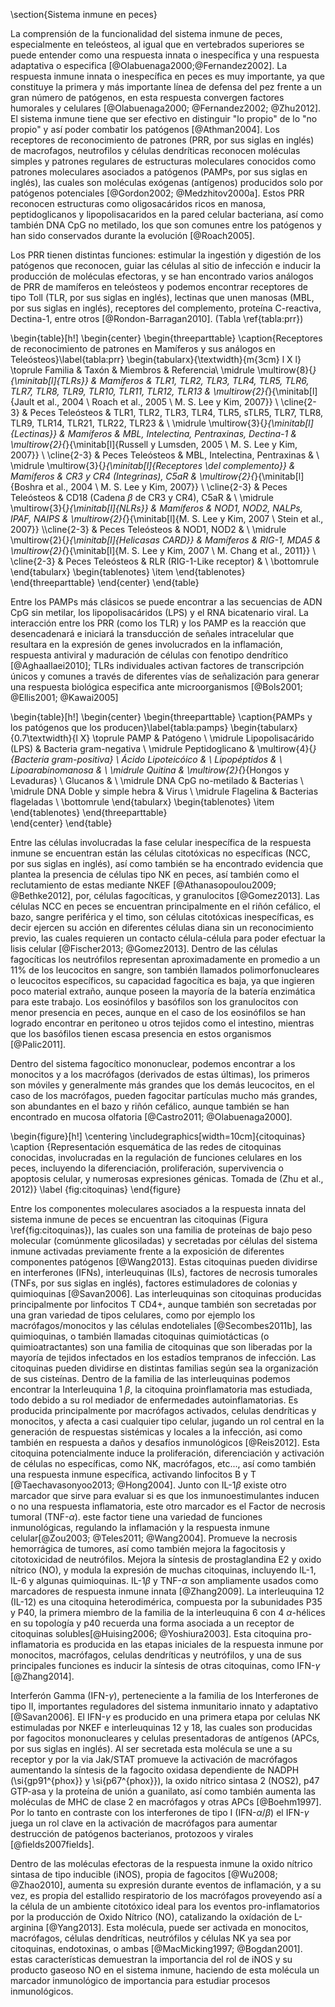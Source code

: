 \section{Sistema inmune en peces}

La comprensión de la funcionalidad del sistema inmune de peces, especialmente en teleósteos, al igual que en vertebrados superiores se puede entender como una respuesta innata o inespecífica y una respuesta adaptativa o especifica [@Olabuenaga2000;@Fernandez2002].
La respuesta inmune innata o inespecífica en peces es muy importante, ya que constituye la primera y más importante línea de defensa del pez frente a un gran número de patógenos, en esta respuesta convergen factores humorales y celulares [@Olabuenaga2000; @Fernandez2002; @Zhu2012]. El sistema inmune tiene que ser efectivo en distinguir "lo propio" de lo "no propio" y así poder combatir los patógenos [@Athman2004]. Los receptores de reconocimiento de patrones (PRR, por sus siglas en inglés) de macrofagos, neutrofilos y células dendríticas reconocen moléculas simples y patrones regulares de estructuras moleculares conocidos como patrones moleculares asociados a patógenos (PAMPs, por sus siglas en inglés), las cuales son moléculas exógenas (antígenos) producidos solo por patógenos potenciales [@Gordon2002; @Medzhitov2000a]. Estos PRR reconocen estructuras como oligosacáridos ricos en manosa, peptidoglicanos y lipopolisacaridos en la pared celular bacteriana, así como también DNA CpG no metilado, los que son comunes entre los patógenos y han sido conservados durante la evolución [@Roach2005].

Los PRR tienen distintas funciones: estimular la ingestión y digestión de los patógenos que reconocen, guiar las células al sitio de infección e inducir la producción de moléculas efectoras, y se han encontrado varios análogos de PRR de mamíferos en teleósteos y podemos encontrar receptores de tipo Toll (TLR, por sus siglas en inglés), lectinas que unen manosas (MBL, por sus siglas en inglés), receptores del complemento, proteína C-reactiva, Dectina-1, entre otros [@Rondon-Barragan2010]. (Tabla \ref{tabla:prr})

\begin{table}[h!]
	\begin{center}
		\begin{threeparttable}
			\caption{Receptores de reconocimiento de patrones en Mamíferos y sus análogos en Teleósteos}\label{tabla:prr}
			\begin{tabularx}{\textwidth}{m{3cm} l X l}
				\toprule
				Familia & Taxón & Miembros & Referencia\\
				\midrule
				\multirow{8}{*}{\minitab[l]{TLRs}} 							&	Mamíferos	 			& TLR1, TLR2, TLR3, TLR4, TLR5, TLR6, TLR7, TLR8, TLR9, TLR10, TLR11, TLR12, TLR13	 		& \multirow{2}{*}{\minitab[l]{Jault et al., 2004 \\ Roach et al., 2005 \\ M. S. Lee y Kim, 2007}} 		\\ \cline{2-3}
																			& 	Peces Teleósteos		& TLR1, TLR2, TLR3, TLR4, TLR5, sTLR5, TLR7, TLR8, TLR9, TLR14, TLR21, TLR22, TLR23			&										\\
				\midrule
				\multirow{3}{*}{\minitab[l]{Lectinas}}						&	Mamíferos				& MBL, Intelectina, Pentraxinas, Dectina-1													& \multirow{2}{*}{\minitab[l]{Russell y Lumsden, 2005 \\ M. S. Lee y Kim, 2007}} \\ \cline{2-3}
																			&	Peces Teleósteos		& MBL, Intelectina, Pentraxinas																&		\\
				\midrule
				\multirow{3}{*}{\minitab[l]{Receptores \\del complemento}} 	& 	Mamíferos				& CR3 y CR4 (Integrinas), C5aR																& \multirow{2}{*}{\minitab[l]{Boshra et al., 2004 \\ M. S. Lee y Kim, 2007}} \\ \cline{2-3}
																			& 	Peces Teleósteos		& CD18 (Cadena $\beta$ de CR3 y CR4), C5aR 													& \\
				\midrule
				\multirow{3}{*}{\minitab[l]{NLRs}}							& Mamíferos					& NOD1, NOD2, NALPs, IPAF, NAIPS 															& \multirow{2}{*}{\minitab[l]{M. S. Lee y Kim, 2007 \\ Stein et al., 2007}} \\\cline{2-3}
																			& Peces Teleósteos			& NOD1, NOD2 																				& \\
				\midrule
				\multirow{2}{*}{\minitab[l]{Helicasas CARD}}				& Mamíferos					& RIG-1, MDA5 																				& \multirow{2}{*}{\minitab[l]{M. S. Lee y Kim, 2007 \\ M. Chang et al., 2011}} \\ \cline{2-3}
																			& Peces Teleósteos			& RLR (RIG-1-Like receptor) 																& \\
				\bottomrule
			\end{tabularx}
			\begin{tablenotes}
				\item 
			\end{tablenotes}
		\end{threeparttable}
	\end{center}
\end{table}



Entre los PAMPs más clásicos se puede encontrar a las secuencias de ADN CpG sin metilar, los lipopolisacáridos (LPS) y el RNA bicatenario viral. La interacción entre los PRR (como los TLR) y los PAMP es la reacción que desencadenará e iniciará la transducción de señales intracelular que resultara en la expresión de genes involucrados en la inflamación, respuesta antiviral y maduración de células con fenotipo dendrítico [@Aghaallaei2010]; TLRs individuales activan factores de transcripción únicos y comunes a través de diferentes vías de señalización para generar una respuesta biológica especifica ante microorganismos [@Bols2001; @Ellis2001; @Kawai2005]

\begin{table}[h!]
	\begin{center}
		\begin{threeparttable}
			\caption{PAMPs y los patógenos que los producen}\label{tabla:pamps}
			\begin{tabularx}{0.7\textwidth}{l X}
				\toprule
				PAMP & Patógeno \\
				\midrule
				Lipopolisacárido (LPS) 		& Bacteria gram-negativa 					\\
				\midrule
				Peptidoglicano				& \multirow{4}{*}{Bacteria gram-positiva} 	\\
				Ácido Lipoteicóico			& 											\\
				Lipopéptidos				& 											\\
				Lipoarabinomanosa			& 											\\
				\midrule
				Quitina						& \multirow{2}{*}{Hongos y Levaduras}		\\
				Glucanos					& 											\\
				\midrule
				DNA CpG no-metilado			& Bacterias 								\\
				\midrule
				DNA Doble y simple hebra	& Virus										\\
				\midrule
				Flagelina					& Bacterias flageladas						\\
				\bottomrule
				\end{tabularx}
				\begin{tablenotes}
					\item
				\end{tablenotes}
				\end{threeparttable}	
				\end{center}
				\end{table}

Entre las células involucradas la fase celular inespecífica de la respuesta inmune se encuentran están las células citotóxicas no específicas (NCC, por sus siglas en inglés), así como también se ha encontrado evidencia que plantea la presencia de células tipo NK en peces, así también como el reclutamiento de estas mediante NKEF [@Athanasopoulou2009; @Bethke2012], por, células fagocíticas, y granulocitos [@Gomez2013]. Las células NCC en peces se encuentran principalmente en el riñón cefálico, el bazo, sangre periférica y el timo, son células citotóxicas inespecíficas, es decir ejercen su acción en diferentes células diana sin un reconocimiento previo, las cuales requieren un contacto célula-célula para poder efectuar la lisis celular [@Fischer2013; @Gomez2013]. Dentro de las células fagocíticas los neutrófilos representan aproximadamente en promedio a un 11\% de los leucocitos en sangre, son también llamados polimorfonucleares o leucocitos específicos, su capacidad fagocítica es baja, ya que ingieren poco material extraño, aunque poseen la mayoría de la batería enzimática para este trabajo. Los eosinófilos y basófilos son los granulocitos con menor presencia en peces, aunque en el caso de los eosinófilos se han logrado encontrar en peritoneo u otros tejidos como el intestino, mientras que los basófilos tienen escasa presencia en estos organismos [@Palic2011].

Dentro del sistema fagocítico mononuclear, podemos encontrar a los monocitos y a los macrófagos (derivados de estas últimas), los primeros son móviles y generalmente más grandes que los demás leucocitos, en el caso de los macrófagos, pueden fagocitar partículas mucho más grandes, son abundantes en el bazo y riñón cefálico, aunque también se han encontrado en mucosa olfatoria [@Castro2011; @Olabuenaga2000].

\begin{figure}[h!]
	\centering
	\includegraphics[width=10cm]{citoquinas} 
	\caption {Representación esquemática de las redes de citoquinas conocidas, involucradas en la regulación de funciones celulares en los peces, incluyendo la diferenciación, proliferación, supervivencia o apoptosis celular, y numerosas expresiones génicas. Tomada de (Zhu et al., 2012)}
	\label {fig:citoquinas}
\end{figure}

Entre los componentes moleculares asociados a la respuesta innata del sistema inmune de peces se encuentran las citoquinas (Figura \ref{fig:citoquinas}), las cuales son una familia de proteínas de bajo peso molecular (comúnmente glicosiladas) y secretadas por células del sistema inmune activadas previamente frente a la exposición de diferentes componentes patógenos [@Wang2013]. Estas citoquinas pueden dividirse en interferones (IFNs), interleuquinas (ILs), factores de necrosis tumorales (TNFs, por sus siglas en inglés), factores estimuladores de colonias y quimioquinas [@Savan2006]. Las interleuquinas son citoquinas producidas principalmente por linfocitos T CD4+, aunque también son secretadas por una gran variedad de tipos celulares, como por ejemplo los macrófagos/monocitos y las células endoteliales [@Secombes2011b], las quimioquinas, o también llamadas citoquinas quimiotácticas (o quimioatractantes) son una familia de citoquinas que son liberadas por la mayoría de tejidos infectados en los estadíos tempranos de infección. Las citoquinas pueden dividirse en distintas familias según sea la organización de sus cisteínas. 
Dentro de la familia de las interleuquinas podemos encontrar la Interleuquina 1 $\beta$, la citoquina proinflamatoria mas estudiada, todo debido a su rol mediador de enfermedades autoinflamatorias. Es producida principalmente por macrófagos activados, celulas dendríticas y monocitos, y afecta a casi cualquier tipo celular, jugando un rol central en la generación de respuestas sistémicas y locales a la infección, asi como también en respuesta a daños y desafíos inmunológicos [@Reis2012]. Esta citoquina potencialmente induce la proliferación, diferenciación y activación de células no específicas, como NK, macrófagos, etc..., así como también una respuesta inmune específica, activando linfocitos B y T  [@Taechavasonyoo2013; @Hong2004]. Junto con IL-1$\beta$ existe otro marcador que sirve para evaluar si es que los inmunoestimulantes inducen o no una respuesta inflamatoria, este otro marcador es el Factor de necrosis tumoral (TNF-$\alpha$). este factor tiene una variedad de funciones inmunológicas, regulando la inflamación y la respuesta inmune celular[@Zou2003; @Teles2011; @Wang2004]. Promueve la necrosis hemorrágica de tumores, así como también mejora la fagocitosis y citotoxicidad de neutrófilos. Mejora la síntesis de prostaglandina E2 y oxido nítrico (NO), y modula la expresión de muchas citoquinas, incluyendo IL-1, IL-6 y algunas quimioquinas. IL-1$\beta$ y TNF-$\alpha$ son ampliamente usados como marcadores de respuesta inmune innata [@Zhang2009].
La interleuquina 12 (IL-12) es una citoquina heterodimérica, compuesta por la subunidades P35 y P40, la primera miembro de la familia de la interleuquina 6 con 4 $\alpha$-hélices en su topología y p40 recuerda una forma asociada a un receptor de citoquinas solubles[@Huising2006; @Yoshiura2003]. Esta citoquina pro-inflamatoria es producida en las etapas iniciales de la respuesta inmune por monocitos, macrófagos, celulas dendríticas y neutrófilos, y una de sus principales funciones es inducir la síntesis de otras citoquinas, como IFN-$\gamma$ [@Zhang2014]. 

Interferón Gamma (IFN-$\gamma$), perteneciente a la familia de los Interferones de tipo II, importantes reguladores del sistema inmunitario innato y adaptativo [@Savan2006].  El IFN-$\gamma$ es producido en una primera etapa por celulas NK estimuladas por NKEF e interleuquinas 12 y 18, las cuales son producidas por fagocitos mononucleares y celulas presentadoras de antígenos (APCs, por sus siglas en inglés). Al ser secretada esta molécula se une a su receptor y por la via Jak/STAT promueve la activación de macrófagos aumentando la síntesis de la fagocito oxidasa dependiente de NADPH (\si{gp91^{phox}} y \si{p67^{phox}}), la oxido nítrico sintasa 2 (NOS2), p47 GTP-asa y la proteína de unión a guanilato, así como también aumenta las moléculas de MHC de clase 2 en macrófagos y otras APCs [@Boehm1997]. Por lo tanto en contraste con los interferones de tipo I (IFN-$\alpha$/$\beta$) el IFN-$\gamma$ juega un rol clave en la activación de macrófagos para aumentar destrucción de patógenos bacterianos, protozoos y virales [@fields2007fields].

Dentro de las moléculas efectoras de la respuesta inmune la oxido nítrico sintasa de tipo inducible (iNOS), propia de fagocitos [@Wu2008; @Zhao2010],  aumenta su expresión durante eventos de inflamación, y a su vez, es propia del estallido respiratorio de los macrófagos proveyendo así a la célula de un ambiente citotóxico ideal para los eventos pro-inflamatorios por la producción de Oxido Nítrico (NO), catalizando la oxídación de L-arginina [@Yang2013]. Esta molécula, puede ser activada en monocitos, macrófagos, células dendríticas, neutrófilos y células NK ya sea por citoquinas, endotoxinas, o ambas [@MacMicking1997; @Bogdan2001]. estas características demuestran  la importancia del rol de iNOS y su producto gaseoso NO en el sistema inmune, haciendo de esta molécula un marcador inmunológico de importancia para estudiar procesos inmunológicos.


